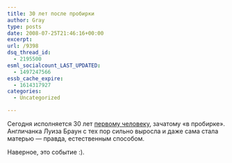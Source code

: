 ```yaml
---
title: 30 лет после пробирки
author: Gray
type: posts
date: 2008-07-25T21:46:16+00:00
excerpt:
url: /9398
dsq_thread_id:
  - 2195500
esml_socialcount_LAST_UPDATED:
  - 1497247566
essb_cache_expire:
  - 1614317927
categories:
  - Uncategorized

---
```








Сегодня исполняется 30 лет <a href="http://en.wikipedia.org/wiki/Louise_Joy_Brown" target="_blank">первому человеку</a>, зачатому &#171;в пробирке&#187;. Англичанка Луиза Браун с тех пор сильно выросла и даже сама стала матерью &#8212; правда, естественным способом.

Наверное, это событие :).